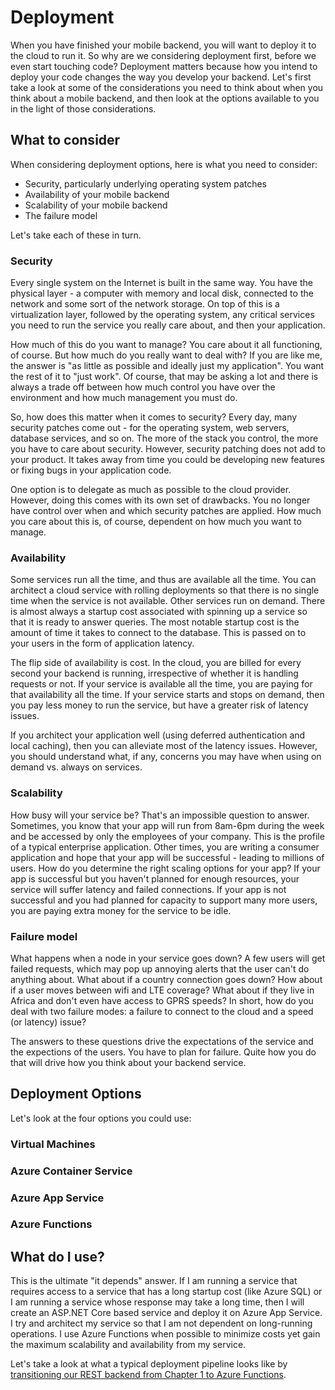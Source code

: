 # Deployment

When you have finished your mobile backend, you will want to deploy it to the cloud to run it.  So why are we considering deployment first, before we even start touching code?  Deployment matters because how you intend to deploy your code changes the way you develop your backend.  Let's first take a look at some of the considerations you need to think about when you think about a mobile backend, and then look at the options available to you in the light of those considerations.  

## What to consider

When considering deployment options, here is what you need to consider:

* Security, particularly underlying operating system patches
* Availability of your mobile backend
* Scalability of your mobile backend
* The failure model

Let's take each of these in turn.

### Security

Every single system on the Internet is built in the same way.  You have the physical layer - a computer with memory and local disk, connected to the network and some sort of the network storage.  On top of this is a virtualization layer, followed by the operating system, any critical services you need to run the service you really care about, and then your application.

How much of this do you want to manage?  You care about it all functioning, of course.  But how much do you really want to deal with?  If you are like me, the answer is "as little as possible and ideally just my application".  You want the rest of it to "just work".  Of course, that may be asking a lot and there is always a trade off between how much control you have over the environment and how much management you must do.

So, how does this matter when it comes to security?  Every day, many security patches come out - for the operating system, web servers, database services, and so on.  The more of the stack you control, the more you have to care about security.  However, security patching does not add to your product.  It takes away from time you could be developing new features or fixing bugs in your application code.

One option is to delegate as much as possible to the cloud provider.  However, doing this comes with its own set of drawbacks.  You no longer have control over when and which security patches are applied.  How much you care about this is, of course, dependent on how much you want to manage.

### Availability

Some services run all the time, and thus are available all the time.  You can architect a cloud service with rolling deployments so that there is no single time when the service is not available.  Other services run on demand.  There is almost always a startup cost associated with spinning up a service so that it is ready to answer queries.  The most notable startup cost is the amount of time it takes to connect to the database.  This is passed on to your users in the form of application latency.

The flip side of availability is cost.  In the cloud, you are billed for every second your backend is running, irrespective of whether it is handling requests or not.  If your service is available all the time, you are paying for that availability all the time.  If your service starts and stops on demand, then you pay less money to run the service, but have a greater risk of latency issues.

If you architect your application well (using deferred authentication and local caching), then you can alleviate most of the latency issues.  However, you should understand what, if any, concerns you may have when using on demand vs. always on services.

### Scalability

How busy will your service be?  That's an impossible question to answer.  Sometimes, you know that your app will run from 8am-6pm during the week and be accessed by only the employees of your company.  This is the profile of a typical enterprise application.  Other times, you are writing a consumer application and hope that your app will be successful - leading to millions of users.   How do you determine the right scaling options for your app?  If your app is successful but you haven't planned for enough resources, your service will suffer latency and failed connections.  If your app is not successful and you had planned for capacity to support many more users, you are paying extra money for the service to be idle.

### Failure model

What happens when a node in your service goes down?  A few users will get failed requests, which may pop up annoying alerts that the user can't do anything about.  What about if a country connection goes down?  How about if a user moves between wifi and LTE coverage?  What about if they live in Africa and don't even have access to GPRS speeds?  In short, how do you deal with two failure modes: a failure to connect to the cloud and a speed (or latency) issue? 

The answers to these questions drive the expectations of the service and the expections of the users.  You have to plan for failure.  Quite how you do that will drive how you think about your backend service.

## Deployment Options

Let's look at the four options you could use:

### Virtual Machines

### Azure Container Service

### Azure App Service

### Azure Functions

## What do I use?

This is the ultimate "it depends" answer.  If I am running a service that requires access to a service that has a long startup cost (like Azure SQL) or I am running a service whose response may take a long time, then I will create an ASP.NET Core based service and deploy it on Azure App Service.  I try and architect my service so that I am not dependent on long-running operations.  I use Azure Functions when possible to minimize costs yet gain the maximum scalability and availability from my service.

Let's take a look at what a typical deployment pipeline looks like by [transitioning our REST backend from Chapter 1 to Azure Functions](./functions.md).

